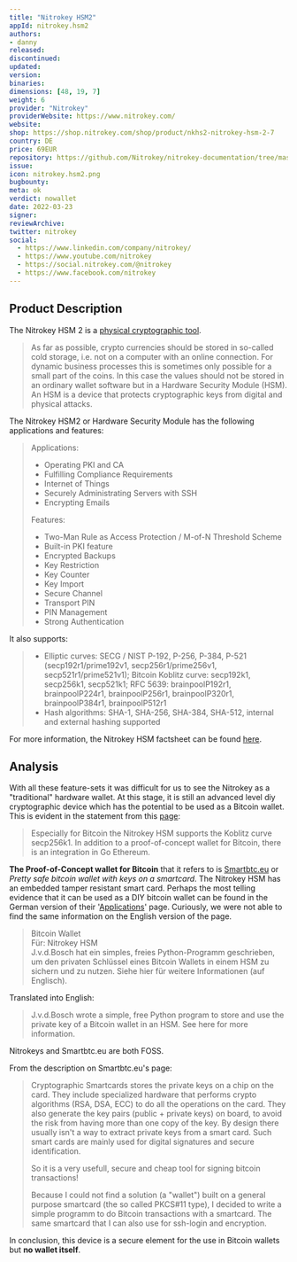 ```yaml
---
title: "Nitrokey HSM2"
appId: nitrokey.hsm2
authors:
- danny
released: 
discontinued: 
updated: 
version: 
binaries: 
dimensions: [48, 19, 7]
weight: 6
provider: "Nitrokey"
providerWebsite: https://www.nitrokey.com/
website: 
shop: https://shop.nitrokey.com/shop/product/nkhs2-nitrokey-hsm-2-7
country: DE
price: 69EUR
repository: https://github.com/Nitrokey/nitrokey-documentation/tree/master/hsm/
issue: 
icon: nitrokey.hsm2.png
bugbounty: 
meta: ok
verdict: nowallet
date: 2022-03-23
signer: 
reviewArchive: 
twitter: nitrokey
social: 
  - https://www.linkedin.com/company/nitrokey/
  - https://www.youtube.com/nitrokey
  - https://social.nitrokey.com/@nitrokey
  - https://www.facebook.com/nitrokey
---
```


## Product Description 

The Nitrokey HSM 2 is a [physical cryptographic tool](https://www.nitrokey.com/solutions/security-for-crypto-currency-exchanges-and-bitcoin-startups).

> As far as possible, crypto currencies should be stored in so-called cold storage, i.e. not on a computer with an online connection. For dynamic business processes this is sometimes only possible for a small part of the coins. In this case the values should not be stored in an ordinary wallet software but in a Hardware Security Module (HSM). An HSM is a device that protects cryptographic keys from digital and physical attacks.

The Nitrokey HSM2 or Hardware Security Module has the following applications and features: 

> Applications:
>
> - Operating PKI and CA
> - Fulfilling Compliance Requirements 
> - Internet of Things
> - Securely Administrating Servers with SSH
> - Encrypting Emails
>
> Features: 
>
> - Two-Man Rule as Access Protection / M-of-N Threshold Scheme
> - Built-in PKI feature
> - Encrypted Backups
> - Key Restriction
> - Key Counter
> - Key Import
> - Secure Channel
> - Transport PIN
> - PIN Management
> - Strong Authentication

It also supports:

> - Elliptic curves: SECG / NIST P-192, P-256, P-384, P-521 (secp192r1/prime192v1, secp256r1/prime256v1, secp521r1/prime521v1); Bitcoin Koblitz curve: secp192k1, secp256k1, secp521k1; RFC 5639: brainpoolP192r1, brainpoolP224r1, brainpoolP256r1, brainpoolP320r1, brainpoolP384r1, brainpoolP512r1
> - Hash algorithms: SHA-1, SHA-256, SHA-384, SHA-512, internal and external hashing supported

For more information, the Nitrokey HSM factsheet can be found [here](https://www.nitrokey.com/files/doc/Nitrokey_HSM_factsheet.pdf).

## Analysis 

With all these feature-sets it was difficult for us to see the Nitrokey as a "traditional" hardware wallet. At this stage, it is still an advanced level diy cryptographic device which has the potential to be used as a Bitcoin wallet. This is evident in the statement from this [page](https://www.nitrokey.com/solutions/security-for-crypto-currency-exchanges-and-bitcoin-startups):

> Especially for Bitcoin the Nitrokey HSM supports the Koblitz curve secp256k1. In addition to a proof-of-concept wallet for Bitcoin, there is an integration in Go Ethereum. 

**The Proof-of-Concept wallet for Bitcoin** that it refers to is [Smartbtc.eu](http://smartbtc.eu/index.html) or *Pretty safe bitcoin wallet with keys on a smartcard*. The Nitrokey HSM has an embedded tamper resistant smart card. Perhaps the most telling evidence that it can be used as a DIY bitcoin wallet can be found in the German version of their  '[Applications](https://www.nitrokey.com/de/documentation/applications#a:bitcoin-wallet)' page. Curiously, we were not able to find the same information on the English version of the page.

> Bitcoin Wallet<br>
> Für: Nitrokey HSM<br>
> J.v.d.Bosch hat ein simples, freies Python-Programm geschrieben, um den privaten Schlüssel eines Bitcoin Wallets in einem HSM zu sichern und zu nutzen. Siehe hier für weitere Informationen (auf Englisch). 

Translated into English: 

> J.v.d.Bosch wrote a simple, free Python program to store and use the private key of a Bitcoin wallet in an HSM. See here for more information.

Nitrokeys and Smartbtc.eu are both FOSS. 

From the description on Smartbtc.eu's page: 

> Cryptographic Smartcards stores the private keys on a chip on the card. They include specialized hardware that performs crypto algorithms (RSA, DSA, ECC) to do all the operations on the card. They also generate the key pairs (public + private keys) on board, to avoid the risk from having more than one copy of the key. By design there usually isn't a way to extract private keys from a smart card. Such smart cards are mainly used for digital signatures and secure identification.
>
> So it is a very usefull, secure and cheap tool for signing bitcoin transactions!
>
> Because I could not find a solution (a "wallet") built on a general purpose smartcard (the so called PKCS#11 type), I decided to write a simple programm to do Bitcoin transactions with a smartcard. The same smartcard that I can also use for ssh-login and encryption.

In conclusion, this device is a secure element for the use in Bitcoin wallets but **no wallet itself**. 
